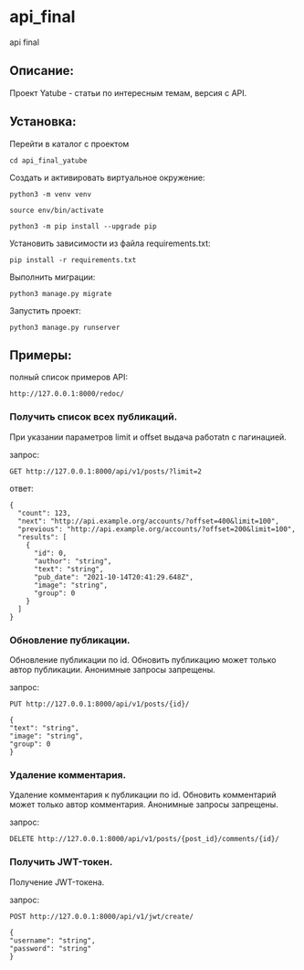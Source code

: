 # api_final
api final

## Описание:

Проект Yatube - статьи по интересным темам, версия с API.

## Установка:

Перейти в каталог с проектом

```
cd api_final_yatube
```

Cоздать и активировать виртуальное окружение:

```
python3 -m venv venv
```

```
source env/bin/activate
```

```
python3 -m pip install --upgrade pip
```

Установить зависимости из файла requirements.txt:

```
pip install -r requirements.txt
```

Выполнить миграции:

```
python3 manage.py migrate
```

Запустить проект:

```
python3 manage.py runserver
```

## Примеры:

полный список примеров API: 
```
http://127.0.0.1:8000/redoc/
```

### Получить список всех публикаций. 

При указании параметров limit и offset выдача работаtn с пагинацией.

запрос:

```
GET http://127.0.0.1:8000/api/v1/posts/?limit=2
```

ответ:
```
{
  "count": 123,
  "next": "http://api.example.org/accounts/?offset=400&limit=100",
  "previous": "http://api.example.org/accounts/?offset=200&limit=100",
  "results": [
    {
      "id": 0,
      "author": "string",
      "text": "string",
      "pub_date": "2021-10-14T20:41:29.648Z",
      "image": "string",
      "group": 0
    }
  ]
}
```

### Обновление публикации. 

Обновление публикации по id. Обновить публикацию может только автор публикации. Анонимные запросы запрещены.

запрос:

```
PUT http://127.0.0.1:8000/api/v1/posts/{id}/

{
"text": "string",
"image": "string",
"group": 0
}
```

### Удаление комментария.

Удаление комментария к публикации по id. Обновить комментарий может только автор комментария. Анонимные запросы запрещены.

запрос:

```
DELETE http://127.0.0.1:8000/api/v1/posts/{post_id}/comments/{id}/
```

### Получить JWT-токен.

Получение JWT-токена.

запрос:

```
POST http://127.0.0.1:8000/api/v1/jwt/create/

{
"username": "string",
"password": "string"
}
```




